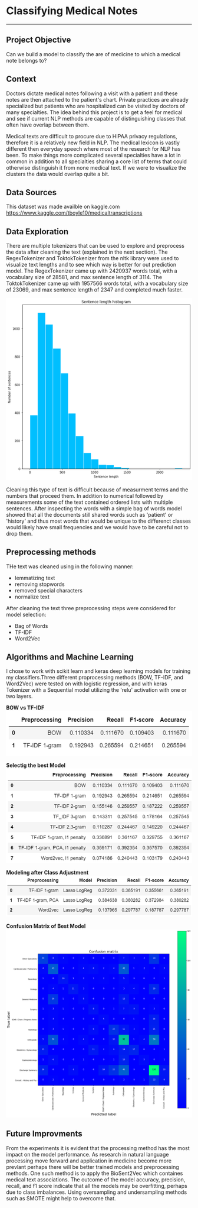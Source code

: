 # Classifying Medical Notes
------------------------------------------------------------------------------------------
## Project Objective

Can we build a model to classify the are of medicine to which a medical note belongs to?

## Context

Doctors dictate medical notes following a visit with a patient and these notes are then attached to the patient's chart. Private practices are already specialized but patients who are hospitalized can be visited by doctors of many specialties. The idea behind this project is to get a feel for medical and see if current NLP methods are capable of distinguishing classes that often have overlap between them.

Medical texts are difficult to procure due to HIPAA privacy regulations, therefore it is a relatively new field in NLP. The medical lexicon is vastly different then everyday speech where most of the research for NLP has been. To make things more complicated several specialties have a lot in common in addition to all specialties sharing a core list of terms that could otherwise distinguish it from none medical text. If we were to visualize the clusters the data would overlap quite a bit.

## Data Sources

This dataset was made availble on kaggle.com
https://www.kaggle.com/tboyle10/medicaltranscriptions

## Data Exploration
There are multiple tokenizers that can be used to explore and preprocess the data after cleaning the text (explained in the next section). The RegexTokenizer and ToktokTokenizer from the nltk library were used to visualize text lengths and to see which way is better for out prediction model.
The RegexTokenizer came up with 2420937 words total, with a vocabulary size of 28581, and max sentence length of 3114.
The ToktokTokenizer came up with 1957566 words total, with a vocabulary size of 23069, and max sentence length of 2347 and completed much faster.

![Text length](images/histogram_of_text_lengths.png)

Cleaning this type of text is difficult because of measurment terms and the numbers that proceed them. In addition to numerical followed by measurements some of the text contained ordered lists with multiple sentences. After inspecting the words with a simple bag of words model showed that all the documents still shared words such as 'patient' or 'history' and thus most words that would be unique to the differenct classes would likely have small frequencies and we would have to be careful not to drop them.

## Preprocessing methods

THe text was cleaned using in the following manner:
<ul>
    <li>lemmatizing text</li>
    <li>removing stopwords</li>
    <li>removed special characters</li>
    <li>normalize text</li>
</ul>
After cleaning the text three preprocessing steps were considered for model selection:
<ul>
    <li>Bag of Words</li>
    <li>TF-IDF</li>
    <li>Word2Vec</li>
</ul>

## Algorithms and Machine Learning

I chose to work with scikit learn and keras deep learning models for training my classifiers.Three different proprocessing methods (BOW, TF-IDF, and Word2Vec) were tested on with logistic regression, and with keras Tokenizer with a Sequential model utilizing the 'relu' activation with one or two layers.

**BOW vs TF-IDF**
![BOW vs TF-IDF caption="BOW vs TF-IDF"](images/bow_vs_ifidf.PNG "BOW vs TF-IDF")

**Selectig the best Model**
![Model Selection caption="Selectig the best Model"](images/model_selection.PNG "Selectig the best Model")

**Modeling after Class Adjustment**
![After class adjustment caption="Modeling after Class Balancing"](images/class_imbalance_adjustment.PNG "Modeling after Class Adjustment")

**Confusion Matrix of Best Model**
![Confusion Matrix caption="Confusion Matrix of Best Model"](images/confusion_matrix_best_model.png "Confusion Matrix of Best Model")


## Future Improvments
From the experiments it is evident that the processing method has the most impact on the model performance. As research in natural language processing move forward and application in medicine become more prevlant perhaps there will be better trained models and preprocessing methods. One such method is to apply the BioSent2Vec which containes medical text associations. The outcome of the model accuracy, precision, recall, and f1 score indicate that all the models may be overfitting, perhaps due to class imbalances. Using oversampling and undersampling methods such as SMOTE might help to overcome that.
